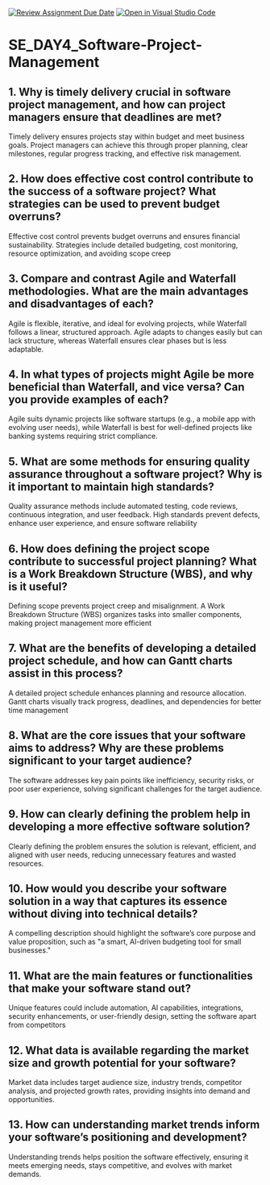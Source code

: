 [![Review Assignment Due Date](https://classroom.github.com/assets/deadline-readme-button-22041afd0340ce965d47ae6ef1cefeee28c7c493a6346c4f15d667ab976d596c.svg)](https://classroom.github.com/a/9pw6JKcu)
[![Open in Visual Studio Code](https://classroom.github.com/assets/open-in-vscode-2e0aaae1b6195c2367325f4f02e2d04e9abb55f0b24a779b69b11b9e10269abc.svg)](https://classroom.github.com/online_ide?assignment_repo_id=18484936&assignment_repo_type=AssignmentRepo)
# SE_DAY4_Software-Project-Management
## 1. Why is timely delivery crucial in software project management, and how can project managers ensure that deadlines are met?
Timely delivery ensures projects stay within budget and meet business goals. Project managers can achieve this through proper planning, clear milestones, regular progress tracking, and effective risk management.
## 2. How does effective cost control contribute to the success of a software project? What strategies can be used to prevent budget overruns?
Effective cost control prevents budget overruns and ensures financial sustainability. Strategies include detailed budgeting, cost monitoring, resource optimization, and avoiding scope creep
## 3. Compare and contrast Agile and Waterfall methodologies. What are the main advantages and disadvantages of each?
Agile is flexible, iterative, and ideal for evolving projects, while Waterfall follows a linear, structured approach. Agile adapts to changes easily but can lack structure, whereas Waterfall ensures clear phases but is less adaptable.
## 4. In what types of projects might Agile be more beneficial than Waterfall, and vice versa? Can you provide examples of each?
Agile suits dynamic projects like software startups (e.g., a mobile app with evolving user needs), while Waterfall is best for well-defined projects like banking systems requiring strict compliance.
## 5. What are some methods for ensuring quality assurance throughout a software project? Why is it important to maintain high standards?
Quality assurance methods include automated testing, code reviews, continuous integration, and user feedback. High standards prevent defects, enhance user experience, and ensure software reliability
## 6. How does defining the project scope contribute to successful project planning? What is a Work Breakdown Structure (WBS), and why is it useful?
Defining scope prevents project creep and misalignment. A Work Breakdown Structure (WBS) organizes tasks into smaller components, making project management more efficient
## 7. What are the benefits of developing a detailed project schedule, and how can Gantt charts assist in this process?
A detailed project schedule enhances planning and resource allocation. Gantt charts visually track progress, deadlines, and dependencies for better time management
## 8. What are the core issues that your software aims to address? Why are these problems significant to your target audience?
The software addresses key pain points like inefficiency, security risks, or poor user experience, solving significant challenges for the target audience.
## 9. How can clearly defining the problem help in developing a more effective software solution?
Clearly defining the problem ensures the solution is relevant, efficient, and aligned with user needs, reducing unnecessary features and wasted resources.
## 10. How would you describe your software solution in a way that captures its essence without diving into technical details?
A compelling description should highlight the software’s core purpose and value proposition, such as "a smart, AI-driven budgeting tool for small businesses."
## 11. What are the main features or functionalities that make your software stand out?
Unique features could include automation, AI capabilities, integrations, security enhancements, or user-friendly design, setting the software apart from competitors
## 12. What data is available regarding the market size and growth potential for your software?
Market data includes target audience size, industry trends, competitor analysis, and projected growth rates, providing insights into demand and opportunities.
## 13. How can understanding market trends inform your software’s positioning and development?
Understanding trends helps position the software effectively, ensuring it meets emerging needs, stays competitive, and evolves with market demands.
